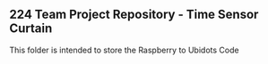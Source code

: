 224 Team Project Repository - Time Sensor Curtain
--- 
This folder is intended to store the Raspberry to Ubidots Code 
